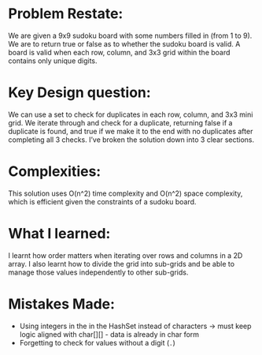 # Problem Restate:
We are given a 9x9 sudoku board with some numbers filled in (from 1 to 9). We are to return true or false as to whether the sudoku board is valid. A board is valid when each row, column, and 3x3 grid within the board contains only unique digits.

# Key Design question:
We can use a set to check for duplicates in each row, column, and 3x3 mini grid. We iterate through and check for a duplicate, returning false if a duplicate is found, and true if we make it to the end with no duplicates after completing all 3 checks. I’ve broken the solution down into 3 clear sections.

# Complexities:
This solution uses O(n^2) time complexity and O(n^2) space complexity, which is efficient given the constraints of a sudoku board.

# What I learned:
I learnt how order matters when iterating over rows and columns in a 2D array. I also learnt how to divide the grid into sub-grids and be able to manage those values independently to other sub-grids.

# Mistakes Made:
- Using integers in the in the HashSet instead of characters -> must keep logic aligned with char[][] - data is already in char form
- Forgetting to check for values without a digit (`.`)
